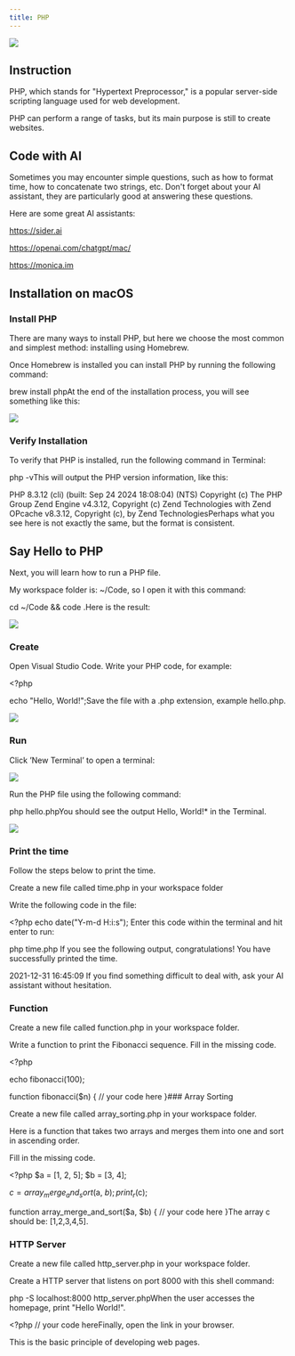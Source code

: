 ```yaml
---
title: PHP
---
```


![](./images/03-PHP_1.jpeg)

## Instruction

PHP, which stands for "Hypertext Preprocessor," is a popular server-side scripting language used for web development.

PHP can perform a range of tasks, but its main purpose is still to create websites.

## Code with AI

Sometimes you may encounter simple questions, such as how to format time, how to concatenate two strings, etc. Don't forget about your AI assistant, they are particularly good at answering these questions.

Here are some great AI assistants:

https://sider.ai

https://openai.com/chatgpt/mac/

https://monica.im

## Installation on macOS

### Install PHP

There are many ways to install PHP, but here we choose the most common and simplest method: installing using Homebrew.

Once Homebrew is installed you can install PHP by running the following command:

brew install phpAt the end of the installation process, you will see something like this:

![](./images/03-PHP_2.png)

### Verify Installation

To verify that PHP is installed, run the following command in Terminal:

php -vThis will output the PHP version information, like this:

PHP 8.3.12 (cli) (built: Sep 24 2024 18:08:04) (NTS) Copyright (c) The PHP Group Zend Engine v4.3.12, Copyright (c) Zend Technologies with Zend OPcache v8.3.12, Copyright (c), by Zend TechnologiesPerhaps what you see here is not exactly the same, but the format is consistent.

## Say Hello to PHP

Next, you will learn how to run a PHP file.

My workspace folder is: ~/Code, so I open it with this command:

cd ~/Code &amp;&amp; code .Here is the result:

![](./images/03-PHP_3.png)

### Create

Open Visual Studio Code. Write your PHP code, for example:

&lt;?php

echo "Hello, World!";Save the file with a .php extension, example hello.php.

![](./images/03-PHP_4.png)

### Run

Click ’New Terminal’ to open a terminal:

![](./images/03-PHP_5.png)

Run the PHP file using the following command:

php hello.phpYou should see the output Hello, World!\* in the Terminal.

![](./images/03-PHP_6.png)

### Print the time

Follow the steps below to print the time.

Create a new file called time.php in your workspace folder

Write the following code in the file:

&lt;?php echo date("Y-m-d H:i:s"); Enter this code within the terminal and hit enter to run:

php time.php If you see the following output, congratulations! You have successfully printed the time.

2021-12-31 16:45:09 If you find something difficult to deal with, ask your AI assistant without hesitation.

### Function

Create a new file called function.php in your workspace folder.

Write a function to print the Fibonacci sequence. Fill in the missing code.

&lt;?php

echo fibonacci(100);

function fibonacci($n) { // your code here }### Array Sorting

Create a new file called array_sorting.php in your workspace folder.

Here is a function that takes two arrays and merges them into one and sort in ascending order.

Fill in the missing code.

&lt;?php $a = [1, 2, 5];
$b = [3, 4];

$c = array_merge_and_sort($a, $b);
print_r($c);

function array_merge_and_sort($a, $b) { // your code here }The array c should be: [1,2,3,4,5].

### HTTP Server

Create a new file called http_server.php in your workspace folder.

Create a HTTP server that listens on port 8000 with this shell command:

php -S localhost:8000 http_server.phpWhen the user accesses the homepage, print "Hello World!".

&lt;?php // your code hereFinally, open the link in your browser.

This is the basic principle of developing web pages.
